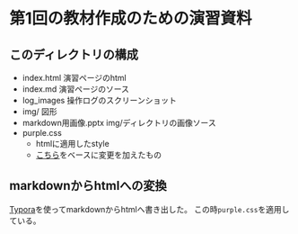 # 第1回の教材作成のための演習資料
## このディレクトリの構成
- index.html    演習ページのhtml
- index.md      演習ページのソース
- log_images    操作ログのスクリーンショット
- img/          図形
- markdown用画像.pptx   img/ディレクトリの画像ソース
- purple.css 
    - htmlに適用したstyle
    - [こちら](https://github.com/hliu202/typora-purple-theme)をベースに変更を加えたもの

## markdownからhtmlへの変換
[Typora](https://typora.io/)を使ってmarkdownからhtmlへ書き出した。
この時`purple.css`を適用している。

